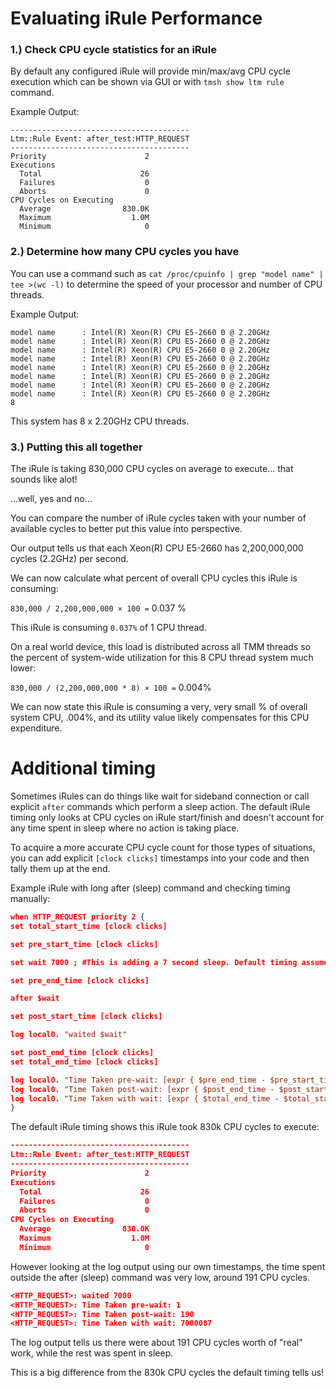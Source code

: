# Evaluating iRule Performance 

### 1.) Check CPU cycle statistics for an iRule
By default any configured iRule will provide min/max/avg CPU cycle execution which can be shown via GUI or with `tmsh show ltm rule` command. 

Example Output:
```
----------------------------------------
Ltm::Rule Event: after_test:HTTP_REQUEST
----------------------------------------
Priority                      2
Executions             
  Total                      26
  Failures                    0
  Aborts                      0
CPU Cycles on Executing
  Average                830.0K
  Maximum                  1.0M
  Minimum                     0
```

### 2.) Determine how many CPU cycles you have 
You can use a command such as `cat /proc/cpuinfo | grep "model name" | tee >(wc -l)` to determine the speed of your processor and number of CPU threads. 

Example Output:
``` 
model name      : Intel(R) Xeon(R) CPU E5-2660 0 @ 2.20GHz
model name      : Intel(R) Xeon(R) CPU E5-2660 0 @ 2.20GHz
model name      : Intel(R) Xeon(R) CPU E5-2660 0 @ 2.20GHz
model name      : Intel(R) Xeon(R) CPU E5-2660 0 @ 2.20GHz
model name      : Intel(R) Xeon(R) CPU E5-2660 0 @ 2.20GHz
model name      : Intel(R) Xeon(R) CPU E5-2660 0 @ 2.20GHz
model name      : Intel(R) Xeon(R) CPU E5-2660 0 @ 2.20GHz
model name      : Intel(R) Xeon(R) CPU E5-2660 0 @ 2.20GHz
8
``` 
This system has 8 x 2.20GHz CPU threads. 

### 3.) Putting this all together
The iRule is taking 830,000 CPU cycles on average to execute... that sounds like alot!  

...well, yes and no...

You can compare the number of iRule cycles taken with your number of available cycles to better put this value into perspective. 

Our output tells us that each Xeon(R) CPU E5-2660 has 2,200,000,000 cycles (2.2GHz) per second. 

We can now calculate what percent of overall CPU cycles this iRule is consuming:  

`830,000 / 2,200,000,000 × 100 =` 0.037 % 

This iRule is consuming `0.037%` of 1 CPU thread. 

On a real world device, this load is distributed across all TMM threads so the percent of system-wide utilization for this 8 CPU thread system much lower:  

`830,000 / (2,200,000,000 * 8) × 100 =` 0.004%

We can now state this iRule is consuming a very, very small % of overall system CPU, .004%, and its utility value likely compensates for this CPU expenditure. 

# Additional timing 

Sometimes iRules can do things like wait for sideband connection or call explicit `after` commands which perform a sleep action. The default iRule timing only looks at CPU cycles on iRule start/finish and doesn't account for any time spent in sleep where no action is taking place. 


To acquire a more accurate CPU cycle count for those types of situations, you can add explicit `[clock clicks]` timestamps into your code and then tally them up at the end.   

Example iRule with long after (sleep) command and checking timing manually:

```json
when HTTP_REQUEST priority 2 {
set total_start_time [clock clicks]

set pre_start_time [clock clicks]

set wait 7000 ; #This is adding a 7 second sleep. Default timing assumes this is time spent doing something.

set pre_end_time [clock clicks]

after $wait

set post_start_time [clock clicks]

log local0. "waited $wait"

set post_end_time [clock clicks]
set total_end_time [clock clicks]

log local0. "Time Taken pre-wait: [expr { $pre_end_time - $pre_start_time }]"
log local0. "Time Taken post-wait: [expr { $post_end_time - $post_start_time }]"
log local0. "Time Taken with wait: [expr { $total_end_time - $total_start_time }]"
}
``` 
The default iRule timing shows this iRule took 830k CPU cycles to execute:

```json 
----------------------------------------
Ltm::Rule Event: after_test:HTTP_REQUEST
----------------------------------------
Priority                      2
Executions             
  Total                      26
  Failures                    0
  Aborts                      0
CPU Cycles on Executing
  Average                830.0K
  Maximum                  1.0M
  Minimum                     0
```
However looking at the log output using our own timestamps, the time spent outside the after (sleep) command was very low, around 191 CPU cycles.  

```json 
<HTTP_REQUEST>: waited 7000
<HTTP_REQUEST>: Time Taken pre-wait: 1
<HTTP_REQUEST>: Time Taken post-wait: 190
<HTTP_REQUEST>: Time Taken with wait: 7000087
``` 

The log output tells us there were about 191 CPU cycles worth of "real" work, while the rest was spent in sleep. 

This is a big difference from the 830k CPU cycles the default timing tells us!

